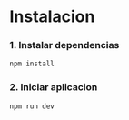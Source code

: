 # Instalacion

### 1. Instalar dependencias
```sh
npm install
```

### 2. Iniciar aplicacion
```sh
npm run dev
```